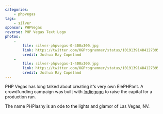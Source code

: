 ```yaml
---
categories:
    - phpvegas
tags:
    - silver
sponsor: PHPVegas
reverse: PHP Vegas Text Logo
photos:
    -
        file: silver-phpvegas-0-400x300.jpg
        link: https://twitter.com/OGProgrammer/status/1019139148412739584
        credit: Joshua Ray Copeland
    -
        file: silver-phpvegas-1-400x300.jpg
        link: https://twitter.com/OGProgrammer/status/1019139148412739584
        credit: Joshua Ray Copeland
---
```

PHP Vegas has long talked about creating it's very own ElePHPant.
A crowdfunding campaign was built with [Indiegogo](https://igg.me/at/elephpant) to raise the capital for a production run.

The name PHPlashy is an ode to the lights and glamor of Las Vegas, NV.
